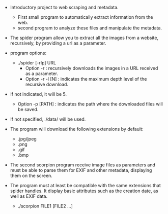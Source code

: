 - Introductory project to web scraping and metadata.
  - First small program to automatically extract information from the web.
  - second program to analyze these files and manipulate the metadata.

- The spider program allow you to extract all the images from a website, recursively, by
providing a url as a parameter.
- program options:
  - ./spider [-rlp] URL
    - Option -r : recursively downloads the images in a URL received as a parameter.
    - Option -r -l [N] : indicates the maximum depth level of the recursive download.
- If not indicated, it will be 5.
    - Option -p [PATH] : indicates the path where the downloaded files will be saved.
- If not specified, ./data/ will be used.
- The program will download the following extensions by default:
  - .jpg/jpeg
  - .png
  - .gif
  - .bmp

- The second scorpion program receive image files as parameters and must be able to
parse them for EXIF and other metadata, displaying them on the screen.
- The program must at least be compatible with the same extensions that spider handles.
It display basic attributes such as the creation date, as well as EXIF data.

  - ./scorpion FILE1 [FILE2 ...]
